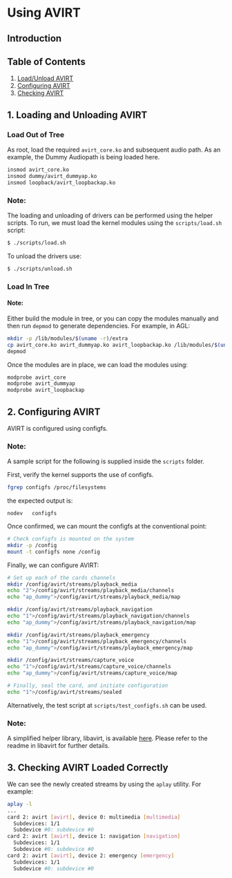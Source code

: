 Using AVIRT
===================================

## Introduction

## Table of Contents

1. [Load/Unload AVIRT](#un-load-avirt)
2. [Configuring AVIRT](#configuring-avirt)
3. [Checking AVIRT](#checking-avirt)

<a name="un-load-avirt"/>

## 1. Loading and Unloading AVIRT

### Load Out of Tree

As root, load the required `avirt_core.ko` and subsequent audio path.
As an example, the Dummy Audiopath is being loaded here.

```sh
insmod avirt_core.ko
insmod dummy/avirt_dummyap.ko
insmod loopback/avirt_loopbackap.ko
```

### Note:

The loading and unloading of drivers can be performed using the helper scripts.
To run, we must load the kernel modules using the `scripts/load.sh` script:

```sh
$ ./scripts/load.sh
```

To unload the drivers use:

```sh
$ ./scripts/unload.sh
```

### Load In Tree

#### Note:

Either build the module in tree, or you can copy the modules manually and then run `depmod` to generate dependencies.
For example, in AGL:

```sh
mkdir -p /lib/modules/$(uname -r)/extra
cp avirt_core.ko avirt_dummyap.ko avirt_loopbackap.ko /lib/modules/$(uname -r)/extra
depmod
```

Once the modules are in place, we can load the modules using:

```sh
modprobe avirt_core
modprobe avirt_dummyap
modprobe avirt_loopbackap
```

<a name="configure-avirt" />

## 2. Configuring AVIRT

AVIRT is configured using configfs.

### Note:

A sample script for the following is supplied inside the `scripts` folder.

First, verify the kernel supports the use of configfs.

```sh
fgrep configfs /proc/filesystems
```

the expected output is:

```
nodev	configfs
```

Once confirmed, we can mount the configfs at the conventional point:

```sh
# Check configfs is mounted on the system
mkdir -p /config
mount -t configfs none /config
```

Finally, we can configure AVIRT:

```sh
# Set up each of the cards channels
mkdir /config/avirt/streams/playback_media
echo "2">/config/avirt/streams/playback_media/channels
echo "ap_dummy">/config/avirt/streams/playback_media/map

mkdir /config/avirt/streams/playback_navigation
echo "1">/config/avirt/streams/playback_navigation/channels
echo "ap_dummy">/config/avirt/streams/playback_navigation/map

mkdir /config/avirt/streams/playback_emergency
echo "1">/config/avirt/streams/playback_emergency/channels
echo "ap_dummy">/config/avirt/streams/playback_emergency/map

mkdir /config/avirt/streams/capture_voice
echo "1">/config/avirt/streams/capture_voice/channels
echo "ap_dummy">/config/avirt/streams/capture_voice/map

# Finally, seal the card, and initiate configuration
echo "1">/config/avirt/streams/sealed
```

Alternatively, the test script at `scripts/test_configfs.sh` can be used.

### Note:

A simplified helper library, libavirt, is available [here](https://github.com/fiberdyne/libavirt).
Please refer to the readme in libavirt for further details.

<a name="checking-avirt" />

## 3. Checking AVIRT Loaded Correctly

We can see the newly created streams by using the `aplay` utility. For example:

```sh
aplay -l
...
card 2: avirt [avirt], device 0: multimedia [multimedia]
  Subdevices: 1/1
  Subdevice #0: subdevice #0
card 2: avirt [avirt], device 1: navigation [navigation]
  Subdevices: 1/1
  Subdevice #0: subdevice #0
card 2: avirt [avirt], device 2: emergency [emergency]
  Subdevices: 1/1
  Subdevice #0: subdevice #0
```
